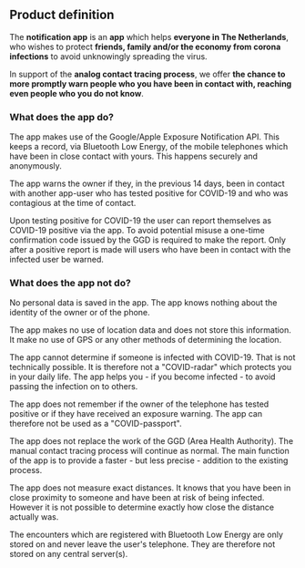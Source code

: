 ## Product definition

The **notification app** is an **app** which helps **everyone in The Netherlands**, who wishes to protect **friends,
family and/or the economy from corona infections** to avoid unknowingly spreading the virus.

In support of the **analog contact tracing process**, we offer **the chance to more promptly warn people who you have
been in contact with, reaching even people who you do not know**.

### What does the app do?

The app makes use of the Google/Apple Exposure Notification API. This keeps a record, via Bluetooth Low Energy, of the mobile
telephones which have been in close contact with yours. This happens securely and anonymously.

The app warns the owner if they, in the previous 14 days, been in contact with another app-user who has tested
positive for COVID-19 and who was contagious at the time of contact.

Upon testing positive for COVID-19 the user can report themselves as COVID-19 positive via the app. To avoid potential misuse
a one-time confirmation code issued by the GGD is required to make the report. Only after a positive report is made will users
who have been in contact with the infected user be warned.

### What does the app not do?

No personal data is saved in the app. The app knows nothing about the identity of the owner or of the phone.

The app makes no use of location data and does not store this information. It make no use of GPS or any
other methods of determining the location.

The app cannot determine if someone is infected with COVID-19. That is not technically possible. It is therefore
not a "COVID-radar" which protects you in your daily life. The app helps you - if you become infected - to avoid
passing the infection on to others.

The app does not remember if the owner of the telephone has tested positive or if they have received an exposure warning.
The app can therefore not be used as a "COVID-passport".

The app does not replace the work of the GGD (Area Health Authority). The manual contact tracing process will continue as normal. The main function of the app is to provide a faster - but less precise - addition to the existing process.

The app does not measure exact distances. It knows that you have been in close proximity to someone and
have been at risk of being infected. However it is not possible to determine exactly how close the distance actually was.

The encounters which are registered with Bluetooth Low Energy are only stored on and never leave the user's telephone. They are therefore not stored on any central server(s).

